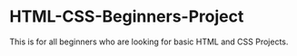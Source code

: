 # HTML-CSS-Beginners-Project
This is for all beginners who are looking for basic HTML and CSS Projects. 
